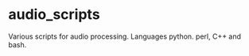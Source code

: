 audio_scripts
=============

Various scripts for audio processing.
Languages python. perl, C++ and bash.

